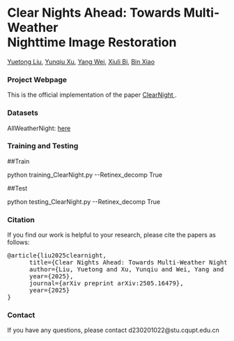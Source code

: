 <h1>Clear Nights Ahead: Towards Multi-Weather <br> Nighttime Image Restoration</h1>
<a href="https://github.com/henlyta" target="_blank">Yuetong Liu</a>,
<a href="" target="_blank">Yunqiu Xu</a>,
<a href="" target="_blank">Yang Wei</a>,
<a href="" target="_blank">Xiuli Bi</a>,
<a href="" target="_blank">Bin Xiao</a>

<h3>Project Webpage</h3>
 
This is the official implementation of the paper <a href="https://arxiv.org/abs/2505.16479"> ClearNight </a>.

<h3>Datasets</h3>

AllWeatherNight: <a href="https://huggingface.co/datasets/YuetongLiu/AllWeatherNight">here</a>

<h3>Training and Testing</h3>

##Train

python training_ClearNight.py --Retinex_decomp True

##Test

python testing_ClearNight.py --Retinex_decomp True

<h3>Citation</h3>

If you find our work is helpful to your research, please cite the papers as follows:
<div>
<pre>
@article{liu2025clearnight,
      title={Clear Nights Ahead: Towards Multi-Weather Nighttime Image Restoration}, 
      author={Liu, Yuetong and Xu, Yunqiu and Wei, Yang and Bi, Xiuli and Xiao, Bin},
      year={2025},
      journal={arXiv preprint arXiv:2505.16479},
      year={2025}
}
</pre>
</div>
<h3>Contact</h3>
If you have any questions, please contact d230201022@stu.cqupt.edu.cn
